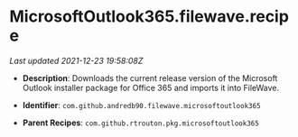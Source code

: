 # MicrosoftOutlook365.filewave.recipe

_Last updated 2021-12-23 19:58:08Z_

- **Description**: Downloads the current release version of the Microsoft Outlook installer package for Office 365 and imports it into FileWave.

- **Identifier**: `com.github.andredb90.filewave.microsoftoutlook365`

- **Parent Recipes**: `com.github.rtrouton.pkg.microsoftoutlook365`